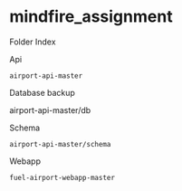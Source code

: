 # mindfire_assignment

Folder Index 


Api

    airport-api-master


Database backup

   airport-api-master/db


Schema

    airport-api-master/schema


Webapp

    fuel-airport-webapp-master
